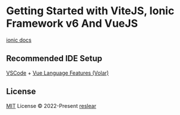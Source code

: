 # Getting Started with ViteJS, Ionic Framework v6 And VueJS

[ionic docs](https://ionicframework.com/docs/components)

## Recommended IDE Setup

[VSCode](https://code.visualstudio.com/) + [Vue Language Features (Volar)
](https://marketplace.visualstudio.com/items?itemName=vue.volar)

## License

[MIT](./LICENSE) License © 2022-Present [reslear](https://github.com/reslear)
